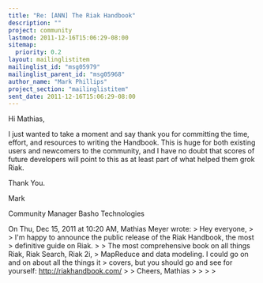 ```yaml
---
title: "Re: [ANN] The Riak Handbook"
description: ""
project: community
lastmod: 2011-12-16T15:06:29-08:00
sitemap:
  priority: 0.2
layout: mailinglistitem
mailinglist_id: "msg05979"
mailinglist_parent_id: "msg05968"
author_name: "Mark Phillips"
project_section: "mailinglistitem"
sent_date: 2011-12-16T15:06:29-08:00
---
```



Hi Mathias,

I just wanted to take a moment and say thank you for committing the
time, effort, and resources to writing the Handbook. This is huge for
both existing users and newcomers to the community, and I have no
doubt that scores of future developers will point to this as at least
part of what helped them grok Riak.

Thank You.

Mark

Community Manager
Basho Technologies

On Thu, Dec 15, 2011 at 10:20 AM, Mathias Meyer  wrote:
&gt; Hey everyone,
&gt;
&gt; I'm happy to announce the public release of the Riak Handbook, the most 
&gt; definitive guide on Riak.
&gt;
&gt; The most comprehensive book on all things Riak, Riak Search, Riak 2i, 
&gt; MapReduce and data modeling. I could go on and on about all the things it 
&gt; covers, but you should go and see for yourself: http://riakhandbook.com/
&gt;
&gt; Cheers, Mathias
&gt;
&gt;
&gt;
&gt;


